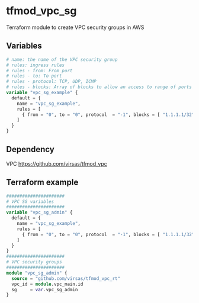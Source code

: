 # tfmod_vpc_sg

Terraform module to create VPC security groups in AWS

## Variables

``` terraform
# name: the name of the VPC security group
# rules: ingress rules
# rules - from: From port
# rules - to: To port
# rules - protocol: TCP, UDP, ICMP
# rules - blocks: Array of blocks to allow an access to range of ports for set protocol
variable "vpc_sg_example" {
  default = {
    name = "vpc_sg_example",
    rules = [
      { from = "0", to = "0", protocol  = "-1", blocks = [ "1.1.1.1/32" ] }
    ]
  }
}
```

## Dependency

VPC <https://github.com/virsas/tfmod_vpc>

## Terraform example

``` terraform
######################
# VPC SG variables
######################
variable "vpc_sg_admin" {
  default = {
    name = "vpc_sg_example",
    rules = [
      { from = "0", to = "0", protocol  = "-1", blocks = [ "1.1.1.1/32" ] }
    ]
  }
}
######################
# VPC security groups
######################
module "vpc_sg_admin" {
  source = "github.com/virsas/tfmod_vpc_rt"
  vpc_id = module.vpc_main.id
  sg     = var.vpc_sg_admin
}
```
